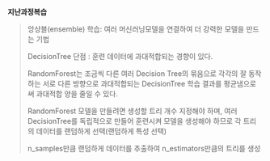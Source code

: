 **지난과정복습**

> 앙상블(ensemble) 학습: 여러 머신러닝모델을 연결하여 더 강력한 모델을 만드는 기법 
>
> DecisionTree 단점 : 훈련 데이터에 과대적합되는 경향이 있다. 
>
> RandomForest는 조금씩 다른 여러 Decision Tree의 묶음으로 각각의 잘 동작하는 서로 다른 방향으로 과대적합되는 DecisionTree 학습 결과를 평균냄으로써 과대적합 양을 줄일 수 있다. 
>
> RandomForest 모델을 만들려면 생성할 트리 개수 지정해야 하며, 여러 DecisionTree를 독립적으로 만들어 훈련시켜 모델을 생성해야 하므로 각 트리의 데이터를 랜덤하게 선택(랜덤하게 특성 선택)
>
> n_samples만큼 랜덤하게 데이터를 추출하여 n_estimators만큼의 트리를 생성 